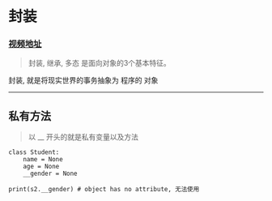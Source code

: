# 封装

### [视频地址](https://www.bilibili.com/video/BV1qW4y1a7fU?spm_id_from=333.788.videopod.episodes&vd_source=b5c04f54b8a7ce0b4d5deef9989f7f9f&p=116)

> 封装, 继承, 多态 是面向对象的3个基本特征。

封装, 就是将现实世界的事务抽象为 程序的 对象

---

## 私有方法

> 以 __ 开头的就是私有变量以及方法

```pycon
class Student:
    name = None
    age = None
    __gender = None

print(s2.__gender) # object has no attribute, 无法使用
```
